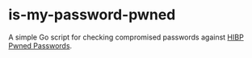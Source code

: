 # is-my-password-pwned
A simple Go script for checking compromised passwords against [HIBP Pwned Passwords](https://www.troyhunt.com/ive-just-launched-pwned-passwords-version-2/).